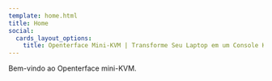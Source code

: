 ```yaml
---
template: home.html
title: Home
social:
  cards_layout_options:
    title: Openterface Mini-KVM | Transforme Seu Laptop em um Console KVM
---
```


Bem-vindo ao Openterface mini-KVM.
